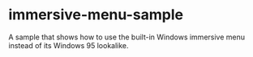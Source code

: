# immersive-menu-sample
A sample that shows how to use the built-in Windows immersive menu instead of its Windows 95 lookalike.
